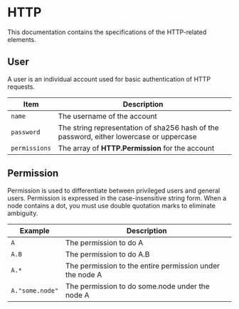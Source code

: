 # HTTP

This documentation contains the specifications of the HTTP-related elements.

## User

A user is an individual account used for basic authentication of HTTP requests.

|Item|Description|
|-|-|
|`name`|The username of the account|
|`password`|The string representation of sha256 hash of the password, either lowercase or uppercase|
|`permissions`|The array of **HTTP.Permission** for the account|

## Permission

Permission is used to differentiate between privileged users and general users. Permission is expressed in the case-insensitive string form. When a node contains a dot, you must use double quotation marks to eliminate ambiguity.

|Example|Description|
|-|-|
|`A`|The permission to do A|
|`A.B`|The permission to do A.B|
|`A.*`|The permission to the entire permission under the node A|
|`A."some.node"`|The permission to do some.node under the node A|